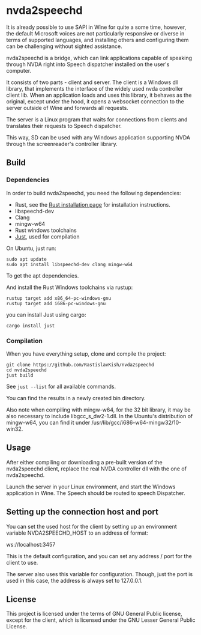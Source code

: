 # nvda2speechd

It is already possible to use SAPI in Wine for quite a some time, however, the default Microsoft voices are not particularly responsive or diverse in terms of supported languages, and installing others and configuring them can be challenging without sighted assistance.

nvda2speechd is a bridge, which can link applications capable of speaking through NVDA right into Speech dispatcher installed on the user's computer.

It consists of two parts - client and server. The client is a Windows dll library, that implements the interface of the widely used nvda controller client lib. When an application loads and uses this library, it behaves as the original, except under the hood, it opens a websocket connection to the server outside of Wine and forwards all requests.

The server is a Linux program that waits for connections from clients and translates their requests to Speech dispatcher.

This way, SD can be used with any Windows application supporting NVDA through the screenreader's controller library.

## Build

### Dependencies

In order to build nvda2speechd, you need the following dependencies:

* Rust, see the [Rust installation page](https://www.rust-lang.org/tools/install) for installation instructions.
* libspeechd-dev
* Clang
* mingw-w64
* Rust windows toolchains
* [Just](https://github.com/casey/just), used for compilation

On Ubuntu, just run:

```
sudo apt update
sudo apt install libspeechd-dev clang mingw-w64
```

To get the apt dependencies.

And install the Rust Windows toolchains via rustup:

```
rustup target add x86_64-pc-windows-gnu
rustup target add i686-pc-windows-gnu
```

you can install Just using cargo:

```
cargo install just
```

### Compilation

When you have everything setup, clone and compile the project:

```
git clone https://github.com/RastislavKish/nvda2speechd
cd nvda2speechd
just build
```

See ```just --list``` for all available commands.

You can find the results in a newly created bin directory.

Also note when compiling with mingw-w64, for the 32 bit library, it may be also necessary to include libgcc_s_dw2-1.dll. In the Ubuntu's distribution of mingw-w64, you can find it under /usr/lib/gcc/i686-w64-mingw32/10-win32.

## Usage

After either compiling or downloading a pre-built version of the nvda2speechd client, replace the real NVDA controller dll with the one of nvda2speechd.

Launch the server in your Linux environment, and start the Windows application in Wine. The Speech should be routed to speech Dispatcher.

## Setting up the connection host and port

You can set the used host for the client by setting up an environment variable NVDA2SPEECHD_HOST to an address of format:

ws://localhost:3457

This is the default configuration, and you can set any address / port for the client to use.

The server also uses this variable for configuration. Though, just the port is used in this case, the address is always set to 127.0.0.1.

## License

This project is licensed under the terms of GNU General Public license, except for the client, which is licensed under the GNU Lesser General Public License.

